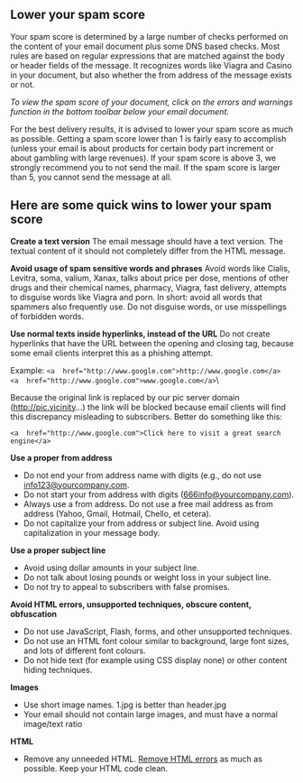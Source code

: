 ## Lower your spam score

Your spam score is determined by a large number of checks performed on
the content of your email document plus some DNS based checks. Most
rules are based on regular expressions that are matched against the body
or header fields of the message. It recognizes words like Viagra and
Casino in your document, but also whether the from address of the
message exists or not.

*To view the spam score of your document, click on the errors and
warnings function in the bottom toolbar below your email document.*

For the best delivery results, it is advised to lower your spam score as
much as possible. Getting a spam score lower than 1 is fairly easy to
accomplish (unless your email is about products for certain body part
increment or about gambling with large revenues). If your spam score is
above 3, we strongly recommend you to not send the mail. If the spam
score is larger than 5, you cannot send the message at all.

Here are some quick wins to lower your spam score
-------------------------------------------------

**Create a text version**
 The email message should have a text version. The textual content of it
should not completely differ from the HTML message.

**Avoid usage of spam sensitive words and phrases**
 Avoid words like Cialis, Levitra, soma, valium, Xanax, talks about
price per dose, mentions of other drugs and their chemical names,
pharmacy, Viagra, fast delivery, attempts to disguise words like Viagra
and porn. In short: avoid all words that spammers also frequently use.
Do not disguise words, or use misspellings of forbidden words.

**Use normal texts inside hyperlinks, instead of the URL**
 Do not create hyperlinks that have the URL between the opening and
closing tag, because some email clients interpret this as a phishing
attempt.

 Example:
`<a  href="http://www.google.com">http://www.google.com</a>   <a  href="http://www.google.com">www.google.com</a>`\

 Because the original link is replaced by our pic server domain
(http://pic.vicinity...) the link will be blocked because email clients
will find this discrepancy misleading to subscribers.
 Better do something like this:

`<a  href="http://www.google.com">Click here to visit a great search  engine</a>`

**Use a proper from address**

-   Do not end your from address name with digits (e.g., do not use
    info123@yourcompany.com.
-   Do not start your from address with digits
    (666info@yourcompany.com).
-   Always use a from address. Do not use a free mail address as from
    address (Yahoo, Gmail, Hotmail, Chello, et cetera).
-   Do not capitalize your from address or subject line. Avoid using
    capitalization in your message body.

**Use a proper subject line**

-   Avoid using dollar amounts in your subject line.
-   Do not talk about losing pounds or weight loss in your subject line.
-   Do not try to appeal to subscribers with false promises.

**Avoid HTML errors, unsupported techniques, obscure content,
obfuscation**

-   Do not use JavaScript, Flash, forms, and other unsupported
    techniques.
-   Do not use an HTML font colour similar to background, large font
    sizes, and lots of different font colours.
-   Do not hide text (for example using CSS display none) or other
    content hiding techniques.

**Images**

-   Use short image names. 1.jpg is better than header.jpg
-   Your email should not contain large images, and must have a normal
    image/text ratio

**HTML**

-   Remove any unneeded HTML. [Remove HTML
    errors](./reducing-html-errors.md) as
    much as possible. Keep your HTML code clean.

